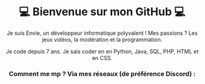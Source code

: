 <div align="center">

# 💻 Bienvenue sur mon GitHub 💻
<p>Je suis Envie, un développeur informatique polyvalent ! Mes passions ? Les jeux vidéos, la modération et la programmation.</p>
<p>Je code depuis 7 ans. Je sais coder en en Python, Java, SQL, PHP, HTML et en CSS.</p>
<h3>Comment me mp ? Via mes réseaux (de préférence Discord) :</h3>
